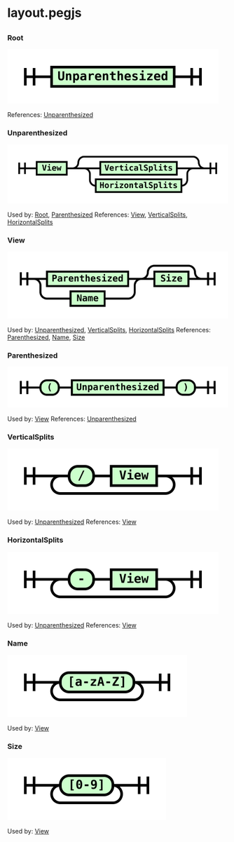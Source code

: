 
# layout.pegjs

## 


### Root

![Root](./layout/Root.svg)

References: [Unparenthesized](#Unparenthesized)

### Unparenthesized

![Unparenthesized](./layout/Unparenthesized.svg)

Used by: [Root](#Root), [Parenthesized](#Parenthesized)
References: [View](#View), [VerticalSplits](#VerticalSplits), [HorizontalSplits](#HorizontalSplits)

### View

![View](./layout/View.svg)

Used by: [Unparenthesized](#Unparenthesized), [VerticalSplits](#VerticalSplits), [HorizontalSplits](#HorizontalSplits)
References: [Parenthesized](#Parenthesized), [Name](#Name), [Size](#Size)

### Parenthesized

![Parenthesized](./layout/Parenthesized.svg)

Used by: [View](#View)
References: [Unparenthesized](#Unparenthesized)

### VerticalSplits

![VerticalSplits](./layout/VerticalSplits.svg)

Used by: [Unparenthesized](#Unparenthesized)
References: [View](#View)

### HorizontalSplits

![HorizontalSplits](./layout/HorizontalSplits.svg)

Used by: [Unparenthesized](#Unparenthesized)
References: [View](#View)

### Name

![Name](./layout/Name.svg)

Used by: [View](#View)

### Size

![Size](./layout/Size.svg)

Used by: [View](#View)

